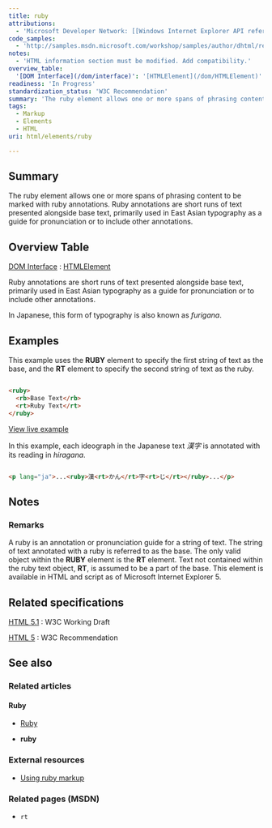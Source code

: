```yaml
---
title: ruby
attributions:
  - 'Microsoft Developer Network: [[Windows Internet Explorer API reference](http://msdn.microsoft.com/en-us/library/ie/hh828809%28v=vs.85%29.aspx) Article]'
code_samples:
  - 'http://samples.msdn.microsoft.com/workshop/samples/author/dhtml/refs/ruby.htm'
notes:
  - 'HTML information section must be modified. Add compatibility.'
overview_table:
  '[DOM Interface](/dom/interface)': '[HTMLElement](/dom/HTMLElement)'
readiness: 'In Progress'
standardization_status: 'W3C Recommendation'
summary: 'The ruby element allows one or more spans of phrasing content to be marked with ruby annotations. Ruby annotations are short runs of text presented alongside base text, primarily used in East Asian typography as a guide for pronunciation or to include other annotations.'
tags:
  - Markup
  - Elements
  - HTML
uri: html/elements/ruby

---
```

## Summary

The ruby element allows one or more spans of phrasing content to be marked with ruby annotations. Ruby annotations are short runs of text presented alongside base text, primarily used in East Asian typography as a guide for pronunciation or to include other annotations.

## Overview Table

[DOM Interface](/dom/interface)
:   [HTMLElement](/dom/HTMLElement)

Ruby annotations are short runs of text presented alongside base text, primarily used in East Asian typography as a guide for pronunciation or to include other annotations.

In Japanese, this form of typography is also known as *furigana*.

## Examples

This example uses the **RUBY** element to specify the first string of text as the base, and the **RT** element to specify the second string of text as the ruby.

``` html

<ruby>
  <rb>Base Text</rb>
  <rt>Ruby Text</rt>
</ruby>

```

[View live example](http://samples.msdn.microsoft.com/workshop/samples/author/dhtml/refs/ruby.htm)

In this example, each ideograph in the Japanese text *漢字* is annotated with its reading in *hiragana*.

``` html

<p lang="ja">...<ruby>漢<rt>かん</rt>字<rt>じ</rt></ruby>...</p>

```

## Notes

### Remarks

A ruby is an annotation or pronunciation guide for a string of text. The string of text annotated with a ruby is referred to as the base. The only valid object within the **RUBY** element is the **RT** element. Text not contained within the ruby text object, **RT**, is assumed to be a part of the base. This element is available in HTML and script as of Microsoft Internet Explorer 5.

## Related specifications

[HTML 5.1](http://www.w3.org/TR/html51/text-level-semantics.html#the-ruby-element)
:   W3C Working Draft

[HTML 5](http://www.w3.org/TR/html5/text-level-semantics.html#the-ruby-element)
:   W3C Recommendation

## See also

### Related articles

#### Ruby

-   [Ruby](/css/ruby)

-   **ruby**

### External resources

-   [Using ruby markup](http://www.w3.org/International/techniques/authoring-html#ruby)

### Related pages (MSDN)

-   `rt`
